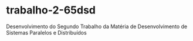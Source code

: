 # trabalho-2-65dsd
Desenvolvimento do Segundo Trabalho da Matéria de Desenvolvimento de Sistemas Paralelos e Distribuídos
